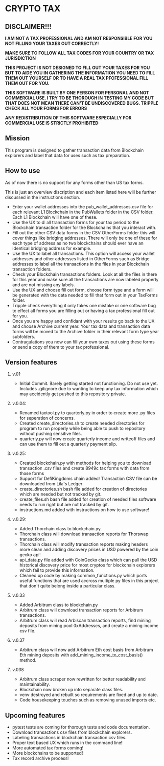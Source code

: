 # CRYPTO TAX

## DISCLAIMER!!!
**I AM NOT A TAX PROFESSIONAL AND AM NOT RESPONSIBLE FOR YOU NOT FILLING YOUR TAXES OUT CORRECTLY!** 

**MAKE SURE TO FOLLOW ALL TAX CODES FOR YOUR COUNTRY OR TAX JURISDICTION**

**THIS PROJECT IS NOT DESIGNED TO FILL OUT YOUR TAXES FOR YOU BUT TO AIDE YOU IN GATHERING THE INFORMATION YOU NEED TO FILL THEM OUT YOURSELF OR TO HAVE A REAL TAX PFOFESSIONAL FILL THEM OUT FOR YOU.**

**THIS SOFTWARE IS BUILT BY ONE PERSON FOR PERSONAL AND NOT COMMERCIAL USE. I TRY TO BE THOROUGH IN TESTING MY CODE BUT THAT DOES NOT MEAN THERE CAN'T BE UNDISCOVERED BUGS. TRIPPLE CHECK ALL YOUR FORMS FOR ERRORS**

**ANY REDISTRIBUTION OF THIS SOFTWARE ESPECIALLY FOR COMMERCIAL USE IS STRICTLY PROHIBITED**


## Mission
This program is designed to gather transaction data from Blockchain explorers and label that data for uses such as tax preparation. 


## How to use
As of now there is no support for any forms other than US tax forms.

This is just an overview discription and each item listed here will be further discussed in the instructions section.

- Enter your wallet addresses into the pub_wallet_addresses.csv file for each relevant L1 Blockchain in the PubWallets folder in the CSV folder. Each L1 Blockchain will have one of these.
- Use the UX to dl all transaction forms for your tax period to the Blockchain transaction folder for the Blockchains that you interact with.
- Fill out the other CSV data forms in the CSV OtherForms folder this will cover things like bridging addresses. There will only be one of these for each type of address as no two blockchains should ever have an identical bridging address for example.
- Use the UX to label all transactions. This option will access your wallet addresses and other addresses listed in OtherForms such as Bridge addresses to label all the transactions in the files in your Blockchain transaction folders.
- Check your Blockchain transactions folders. Look at all the files in there for this year and make sure all the transactions are now labeled properly and are not missing any labels.
- Use the UX and choose fill out form, choose form type and a form will be generated with the data needed to fill that form out in your TaxForms folder.
- Tripple check everything it only takes one mistake or one software bug to effect all forms you are filling out or having a tax professional fill out for you.
- Once you are happy and confidant with your results go back to the UX and choose Archive current year. Your tax data and transaction data forms will be moved to the Archive folder in their relevant form type year subfolders.
- Contragulations you now can fill your own taxes out using these forms or send a copy of them to your tax professional.


## Version features
1. v.01: 

	- Initial Commit. Barely getting started not functioning. Do not use yet. Includes .gitignore due to wanting to keep any tax information which may accidently get pushed to this repository private.

2. v.0.04: 

	- Renamed taxtool.py to quarterly.py in order to create more .py files for seperation of concerns. 
	- Created create_directories.sh to create needed directories for program to run properly while being able to push to repository without pushing sensitive files.
	- quarterly.py will now create quarterly income and writeoff files and can use them to fill out a quarterly payment slip. 

3. v.0.25: 

	- Created blockchain.py with methods for helping you to download transaction .csv files and create 8949c tax forms with data from those forms
	- Support for DefiKingdoms chain added! Transaction CSV file can be downloaded from Lila's Ledger
	- create_directories.sh bash file added for creation of directories which are needed but not tracked by git.
	- create_files.sh bash file added for creation of needed files software needs to run right but are not tracked by git.
	- instructions.md added with instructions on how to use software!

4. v.0.29:

	- Added Thorchain class to blockchain.py.
	- Thorchain class will download transaction reports for Thorswap transactions.
	- Thorchain class will modify transaction reports making headers more clean and adding discovery prices in USD powered by the coin gecko api!
	- api_data.py file added with CoinGecko class which can pull the USD historical discovery price for most cryptos for blockchain explorers which fail to provide this information.
	- Cleaned up code by making common_functions.py which ports useful functions that are used accross multiple py files in this project that don't quite belong inside a particular class.

5. v.0.33

	- Added Arbitrum class to blockchain.py
	- Arbitrum class will download transaction reports for Arbitrum transactions.
	- Arbitrum class will read Arbiscan transaction reports, find mining deposits from mining pool 0xAddresses, and create a mining income csv file.

6. v.0.37
	- Arbitrum class will now add Arbitrum Eth cost basis from Arbitrum Eth mining deposits with add_mining_income_to_cost_basis() method. 

7. v.038
    - Arbitrum class scraper now rewritten for better readability and maintainability. 
    - Blockchain now broken up into separate class files.
    - venv destroyed and rebuilt so requirements are fixed and up to date.
    - Code housekeeping touches such as removing unused imports etc.

	

## Upcoming features
- pytest tests are coming for thorough tests and code documentation.
- Download transactions csv files from blockchain explorers.
- Labeling transactions in blockchain transaction csv files.
- Proper text based UX which runs in the command line!
- More automated tax forms coming!
- More blockchains to be supported!
- Tax record archive process!
